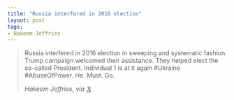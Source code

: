 ```yaml
---
title: "Russia interfered in 2016 election"
layout: post
tags:
- Hakeem Jeffries
---
```


> Russia interfered in 2016 election in sweeping and systematic fashion. Trump campaign welcomed their assistance. They helped elect the so-called President. Individual 1 is at it again #Ukraine #AbuseOfPower. He. Must. Go.
>
> <cite>Hakeem Jeffries, via [𝕏](https://x.com)</cite>
